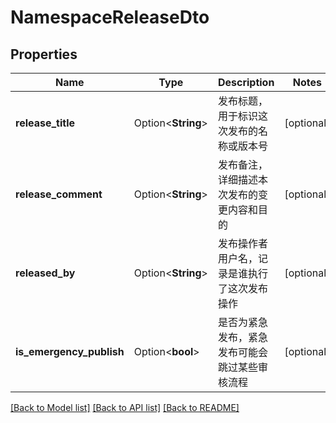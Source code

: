 # NamespaceReleaseDto

## Properties

Name | Type | Description | Notes
------------ | ------------- | ------------- | -------------
**release_title** | Option<**String**> | 发布标题，用于标识这次发布的名称或版本号 | [optional]
**release_comment** | Option<**String**> | 发布备注，详细描述本次发布的变更内容和目的 | [optional]
**released_by** | Option<**String**> | 发布操作者用户名，记录是谁执行了这次发布操作 | [optional]
**is_emergency_publish** | Option<**bool**> | 是否为紧急发布，紧急发布可能会跳过某些审核流程 | [optional]

[[Back to Model list]](../README.md#documentation-for-models) [[Back to API list]](../README.md#documentation-for-api-endpoints) [[Back to README]](../README.md)
